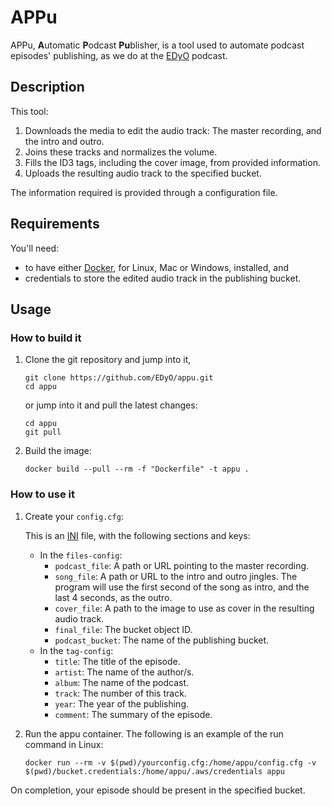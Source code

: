# APPu

APPu, **A**utomatic **P**odcast **Pu**blisher, is a tool used to automate podcast episodes' publishing, as we do at the [EDyO](http://www.entredevyops.es) podcast.


## Description

This tool:

1. Downloads the media to edit the audio track: The master recording, and the intro and outro.
2. Joins these tracks and normalizes the volume.
3. Fills the ID3 tags, including the cover image, from provided information.
4. Uploads the resulting audio track to the specified bucket.

The information required is provided through a configuration file.

## Requirements

You'll need:
* to have either [Docker](https://docs.docker.com/get-docker/), for Linux, Mac or Windows, installed, and
* credentials to store the edited audio track in the publishing bucket.

## Usage
### How to build it

1. Clone the git repository and jump into it, 
    ```
    git clone https://github.com/EDyO/appu.git
    cd appu
    ```
    
    or jump into it and pull the latest changes:
    ```
    cd appu
    git pull
    ```

2. Build the image:
    ```
    docker build --pull --rm -f "Dockerfile" -t appu .
    ```

### How to use it

1. Create your `config.cfg`:

   This is an [INI](https://docs.python.org/3/library/configparser.html#supported-ini-file-structure) file, with the following sections and keys:
   * In the `files-config`:
     * `podcast_file`: A path or URL pointing to the master recording.
     * `song_file`: A path or URL to the intro and outro jingles. The program will use the first second of the song as intro, and the last 4 seconds, as the outro.
     * `cover_file`: A path to the image to use as cover in the resulting audio track.
     * `final_file`: The bucket object ID.
     * `podcast_bucket`: The name of the publishing bucket.
   * In the `tag-config`:
     * `title`: The title of the episode.
     * `artist`: The name of the author/s.
     * `album`: The name of the podcast.
     * `track`: The number of this track.
     * `year`: The year of the publishing.
     * `comment`: The summary of the episode.

2. Run the appu container. The following is an example of the run command in Linux:
   ```
   docker run --rm -v $(pwd)/yourconfig.cfg:/home/appu/config.cfg -v $(pwd)/bucket.credentials:/home/appu/.aws/credentials appu
   ```
   
On completion, your episode should be present in the specified bucket.